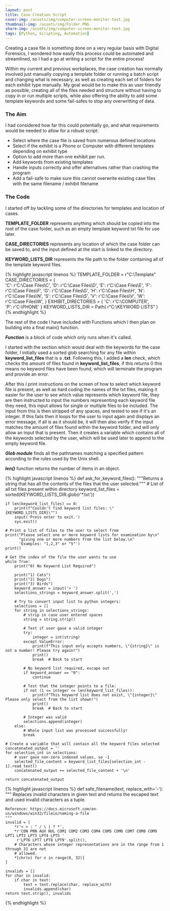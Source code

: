 ```yaml
---
layout: post
title: Case Creation Script
cover-img: /assets/img/computer-screen-monitor-text.jpg
thumbnail-img: /assets/img/Folder.PNG
share-img: /assets/img/computer-screen-monitor-text.jpg
tags: [Python, Scripting, Automation]
---
```


Creating a case file is something done on a very regular basis with Digital Forensics, I wondered how easily this process could be automated and streamlined, so I had a go at writing a script for the entire process!


Within my current and previous workplaces, the case creation has normally involved just manually copying a template folder or running a batch script and changing what is necessary, as well as creating each set of folders for each exhibit type manually. My goal would be to make this as user friendly as possible, creating all of the files needed and structure without having to copy in or run multiple scripts, while also offering the ability to add some template keywords and some fail-safes to stop any overwritting of data.

### The Aim
I had considered how far this could potentially go, and what requirements would be needed to allow for a robust script:
- Select where the case file is saved from numerous defined locations
- Select if the exhibit is a Phone or Computer with different templates depending on exhibit type
- Option to add more than one exhibit per run.
- Add keywords from existing templates
- Handle inputs correctly and offer alternatives rather than crashing the program
- Add a fail-safe to make sure this cannot overwrite existing case files with the same filename / exhibit filename

### The Code
I started off by tackling some of the directories for templates and location of cases. 

**TEMPLATE_FOLDER** represents anything which should be copied into the root of the case folder, such as an empty template keyword txt file for use later. 

**CASE_DIRECTORIES** represents any location of which the case folder can be saved to, and the input defined at the start is linked to the directory. 

**KEYWORD_LISTS_DIR** represents the file path to the folder containing all of the template keyword files.

{% highlight javascript linenos %}
TEMPLATE_FOLDER = r"C:\Template" 
CASE_DIRECTORIES = {   
    'C': r'C:\Case Files\C',
    'D': r'C:\Case Files\D',
    'E': r'C:\Case Files\E',
    'F': r'C:\Case Files\F',
    'G': r'C:\Case Files\G',
    'H': r'C:\Case Files\H',
    'N': r'C:\Case Files\N',
    'S': r'C:\Case Files\S',
    'V': r'C:\Case Files\V',
    'W': r'C:\Case Files\W',
}
EXHIBIT_DIRECTORIES = {
    'C': r'C:\COMPUTER',  
    'P': r'C:\PHONE' 
}
KEYWORD_LISTS_DIR = Path(
    r"C:\KEYWORD LISTS" 
)
{% endhighlight %}

The rest of the code I have included with Functions which I then plan on building into a final main() function. 

**_Function_** is a block of code which only runs when it's called.

I started with the section which would deal with the keywords for the case folder, I initially used a sorted glob searching for any file within **keyword_list_files**  that is a **.txt**. Following this, I added a **len** check, which checks the amount of files found in **keyword_list_files**, if this returns 0 this means no keyword files have been found, which will terminate the program and provide an error.

After this I print instructions on the screen of how to select which keyword file is present, as well as hard coding the names of the txt files, making it easier for the user to see which value represents which keyword file, they are then instructed to input the numbers representing each keyword file they need, this input allows for single or multiple files to be included. The input from this is then stripped of any spaces, and tested to see if it's an integer. If this fails then it loops for the user to input again and displays an error message, if all is as it should be, it will then also verify if the input matches the amount of files found within the keyword folder, and will only allow an input that is present. Then it creates a variable which contains all of the keywords selected by the user, which will be used later to append to the empty keyword file. 

**_Glob module_** finds all the pathnames matching a specified pattern according to the rules used by the Unix shell.

**_len()_** function returns the number of items in an object.

{% highlight javascript linenos %}
def ask_for_keyword_files():
    """Returns a string that has all the contents of the files that the user selected."""
    # List of all txt files present within directory
    keyword_list_files = sorted(KEYWORD_LISTS_DIR.glob(r'*.txt'))
    
    if len(keyword_list_files) == 0:
        print(f"Couldn't find keyword list files: \"{KEYWORD_LISTS_DIR}\"")
        input('Press enter to exit.')
        sys.exit()

    # Print a list of files to the user to select from
    print("Please select one or more keyword lists for examination by\n"
          "giving one or more numbers from the list below.\n"
          'Examples: "1,2,3" or "5"')
    print()

    # Get the index of the file the user wants to use
    while True:
        print("0) No Keyword List Required")
        
        print("1) Cats")
        print("2) Dogs")
        print("3) Birds")
        keyword_answer = input('> ')
        selections_strings = keyword_answer.split(',')

        # Try to convert input list to python integers:
        selections = []
        for string in selections_strings:
            # strip in case user entered spaces
            string = string.strip()

            # Test if user gave a valid integer
            try:
                integer = int(string)
            except ValueError:
                print(f"This input only accepts numbers, \"{string}\" is not a number! Please try again!")
                print()
                break  # Back to start

            # No keyword list required, escape out
            if keyword_answer == "0":
                continue

            # Test that the integer points to a file:
            if not (1 <= integer <= len(keyword_list_files)):
                print(f"This keyword list does not exist, \"{integer}\" Please only select from the list shown!")
                print()
                break  # Back to start

            # Integer was valid
            selections.append(integer)
        else:
            # Whole input list was processed successfully!
            break

    # Create a variable that will contain all the keyword files selected
    concatenated_output = ''
    for selection_int in selections:
        # user gave non-zero indexed values, so -1
        selected_file_content = keyword_list_files[selection_int - 1].read_text()
        concatenated_output += selected_file_content + '\n'

    return concatenated_output

{% highlight javascript linenos %}
def safe_filename(text, replace_with='-'):
    """
    Replaces invalid characters in given text and returns the escaped text
    and used invalid characters as a tuple.

    Reference: https://docs.microsoft.com/en-us/windows/win32/fileio/naming-a-file
    """
    invalid = [
        *r'< > : " / \ | ? *',
        *r'CON PRN AUX NUL COM1 COM2 COM3 COM4 COM5 COM6 COM7 COM8 COM9 LPT1 LPT2 LPT3 LPT4 LPT5 '
         r'LPT6 LPT7 LPT8 LPT9'.split(),
        # Characters whose integer representations are in the range from 1 through 31 are not
        # allowed.
        *[chr(n) for n in range(0, 32)]
    ]

    invalids = []
    for char in invalid:
        if char in text:
            text = text.replace(char, replace_with)
            invalids.append(char)
    return text.strip(), invalids
{% endhighlight %}
